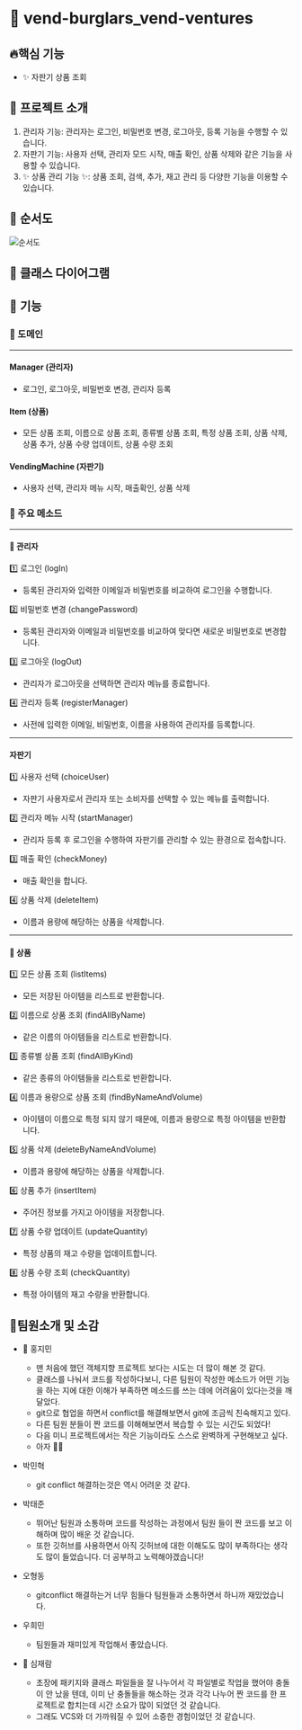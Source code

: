 # 🚽 vend-burglars_vend-ventures


## 🔥핵심 기능


- ✨ 자판기 상품 조회


## 🏦 프로젝트 소개


1. 관리자 기능: 관리자는 로그인, 비밀번호 변경, 로그아웃, 등록 기능을 수행할 수 있습니다. 
2. 자판기 기능: 사용자 선택, 관리자 모드 시작, 매출 확인, 상품 삭제와 같은 기능을 사용할 수 있습니다.
3. ✨ 상품 관리 기능 ✨: 상품 조회, 검색, 추가, 재고 관리 등 다양한 기능을 이용할 수 있습니다.


## 📌 순서도


![순서도](https://github.com/jectgenius/oop-toilet-bank/blob/main/oop-toilet-bank%20%EC%88%9C%EC%84%9C%EB%8F%84_%ED%9D%B0%EC%83%89%EB%B0%B0%EA%B2%BD.drawio.png)


## 📌 클래스 다이어그램


## 🍕 기능



### 🔆 도메인

---
#### Manager (관리자)
- 로그인, 로그아웃, 비밀번호 변경, 관리자 등록
#### Item (상품)
- 모든 상품 조회, 이름으로 상품 조회, 종류별 상품 조회, 특정 상품 조회, 상품 삭제, 상품 추가, 상품 수량 업데이트, 상품 수량 조회
#### VendingMachine (자판기)
- 사용자 선택, 관리자 메뉴 시작, 매출확인, 상품 삭제


### 🎈 주요 메소드

---
#### 💼 관리자
1️⃣ 로그인 (logIn)
-  등록된 관리자와 입력한 이메일과 비밀번호를 비교하여 로그인을 수행합니다.

2️⃣ 비밀번호 변경 (changePassword)
- 등록된 관리자와 이메일과 비밀번호를 비교하여 맞다면 새로운 비밀번호로 변경합니다.

3️⃣ 로그아웃 (logOut)
- 관리자가 로그아웃을 선택하면 관리자 메뉴를 종료합니다.

4️⃣ 관리자 등록 (registerManager)
- 사전에 입력한 이메일, 비밀번호, 이름을 사용하여 관리자를 등록합니다.

---
####  자판기
1️⃣ 사용자 선택 (choiceUser)
- 자판기 사용자로서 관리자 또는 소비자를 선택할 수 있는 메뉴를 출력합니다.

2️⃣ 관리자 메뉴 시작 (startManager)
- 관리자 등록 후 로그인을 수행하여 자판기를 관리할 수 있는 환경으로 접속합니다.

3️⃣ 매출 확인 (checkMoney)
- 매출 확인을 합니다.

4️⃣ 상품 삭제 (deleteItem)
- 이름과 용량에 해당하는 상품을 삭제합니다.

---
#### 💎 상품
1️⃣ 모든 상품 조회 (listItems)
- 모든 저장된 아이템을 리스트로 반환합니다.

2️⃣ 이름으로 상품 조회 (findAllByName)
- 같은 이름의 아이템들을 리스트로 반환합니다.

3️⃣ 종류별 상품 조회 (findAllByKind)
- 같은 종류의 아이템들을 리스트로 반환합니다.

4️⃣ 이름과 용량으로 상품 조회 (findByNameAndVolume)
- 아이템이 이름으로 특정 되지 않기 때문에, 이름과 용량으로 특정 아이템을 반환합니다.

5️⃣ 상품 삭제 (deleteByNameAndVolume)
- 이름과 용량에 해당하는 상품을 삭제합니다.

6️⃣ 상품 추가 (insertItem)
- 주어진 정보를 가지고 아이템을 저장합니다.

7️⃣ 상품 수량 업데이트 (updateQuantity)
- 특정 상품의 재고 수량을 업데이트합니다.

8️⃣ 상품 수량 조회 (checkQuantity)
- 특정 아이템의 재고 수량을 반환합니다.



## 🤟팀원소개 및 소감


* 🐰 홍지민
  * 맨 처음에 했던 객체지향 프로젝트 보다는 시도는 더 많이 해본 것 같다.
  * 클래스를 나눠서 코드를 작성하다보니, 다른 팀원이 작성한 메소드가 어떤 기능을 하는 지에 대한 이해가 부족하면 메소드를 쓰는 데에 어려움이 있다는것을 깨달았다.
  * git으로 협업을 하면서 conflict를 해결해보면서 git에 조금씩 친숙해지고 있다.
  * 다른 팀원 분들이 짠 코드를 이해해보면서 복습할 수 있는 시간도 되었다!
  * 다음 미니 프로젝트에서는 작은 기능이라도 스스로 완벽하게 구현해보고 싶다.
  * 아자 💪🏻


* 박민혁
  * git conflict 해결하는것은 역시 어려운 것 같다.
  

* 박태준
  * 뛰어난 팀원과 소통하며 코드를 작성하는 과정에서 팀원 들이 짠 코드를 보고 이해하며 많이 배운 것 같습니다. 
  * 또한 깃허브를 사용하면서 아직 깃허브에 대한 이해도도 많이 부족하다는 생각도 많이 들었습니다. 더 공부하고 노력해야겠습니다!


* 오형동
  * gitconflict 해결하는거 너무 힘들다 팀원들과 소통하면서 하니까 재밌었습니다.


* 우희민
  * 팀원들과 재미있게 작업해서 좋았습니다.


* 🐯 심재람
  * 초장에 패키지와 클래스 파일들을 잘 나누어서 각 파일별로 작업을 했어야 충돌이 안 났을 텐데, 이미 난 충돌들을 해소하는 것과 각각 나누어 짠 코드를 한 프로젝트로 합치는데 시간 소요가 많이 되었던 것 같습니다.
  * 그래도 VCS와 더 가까워질 수 있어 소중한 경험이었던 것 같습니다.
